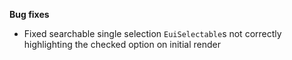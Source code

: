 **Bug fixes**

- Fixed searchable single selection `EuiSelectable`s not correctly highlighting the checked option on initial render

